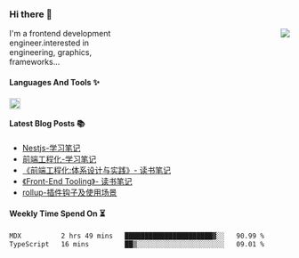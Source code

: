 <!--
**zhaohuanyuu/zhaohuanyuu** is a ✨ _special_ ✨ repository because its `README.md` (this file) appears on your GitHub profile.
-->

### Hi there 👋

<picture>
  <source media="(prefers-color-scheme: dark)" srcset="https://github-readme-stats.vercel.app/api?username=zhaohuanyuu&count_private=true&show_icons=true&theme=city_lights&hide_title=true">
  <img align="right" src="https://github-readme-stats.vercel.app/api?username=zhaohuanyuu&count_private=true&show_icons=true&hide_title=true">
</picture>

<p align="left" style="width:40%">I'm a frontend development engineer.interested in engineering, graphics, frameworks...</p>

#### Languages And Tools ✨

<img align="left" height="20" src="https://skillicons.dev/icons?i=js,ts,nodejs,rust,react,vue,svelte,gatsby,graphql,nestjs" />

</br>

#### Latest Blog Posts 📚
<!-- BLOG-POST-LIST:START -->
- [Nestjs-学习笔记](https://auu.zone/post/single-spa-note)
- [前端工程化-学习笔记](https://auu.zone/post/fe-engineering)
- [《前端工程化:体系设计与实践》- 读书笔记](https://auu.zone/post/fe-system)
- [《Front-End Tooling》- 读书笔记](https://auu.zone/post/fe-tooling)
- [rollup-插件钩子及使用场景](https://auu.zone/post/rollup-plugin)
<!-- BLOG-POST-LIST:END -->

#### Weekly Time Spend On ⏳
<!--START_SECTION:waka-->

```txt
MDX          2 hrs 49 mins   ██████████████████████▓░░   90.99 %
TypeScript   16 mins         ██▒░░░░░░░░░░░░░░░░░░░░░░   09.01 %
```

<!--END_SECTION:waka-->
